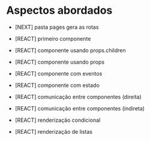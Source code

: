 # Aspectos abordados

- [NEXT] pasta pages gera as rotas
- [REACT] primeiro componente
- [REACT] componente usando props.children
- [REACT] componente usando props
- [REACT] componente com eventos

- [REACT] componente com estado
- [REACT] comunicação entre componentes (direita)
- [REACT] comunicação entre componentes (indireta)
- [REACT] renderização condicional
- [REACT] renderização de listas
